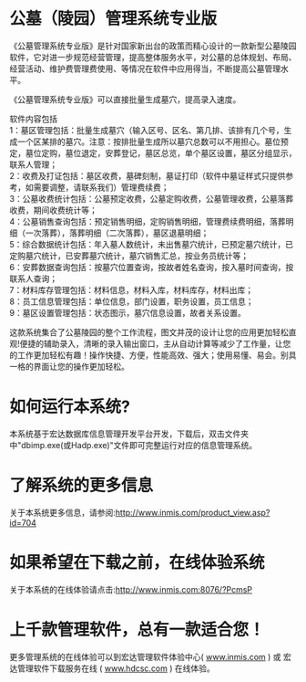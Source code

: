# 公墓（陵园）管理系统专业版

《公墓管理系统专业版》是针对国家新出台的政策而精心设计的一款新型公墓陵园软件，它对进一步规范经营管理，提高整体服务水平，对公墓的总体规划、布局、经营活动、维护费管理费使用、等情况在软件中应用得当，不断提高公墓管理水平。

《公墓管理系统专业版》可以直接批量生成墓穴，提高录入速度。

软件内容包括   
1：墓区管理包括：批量生成墓穴（输入区号、区名、第几排、该排有几个号，生成一个区某排的墓穴。注意：按排批量生成所以墓穴总数可以不用担心。墓位预定，墓位定购，墓位退定，安葬登记，墓区总览，单个墓区设置，墓区分组显示，联系人管理；  
2：收费及打证包括：墓区收费，墓碑刻制，墓证打印（软件中墓证样式只提供参考，如需要调整，请联系我们）管理费续费；  
3：公墓收费统计包括：公墓预定收费，公墓定购收费，公墓管理收费，公墓落葬收费，期间收费统计等；  
4：公墓销售查询包括：预定销售明细，定购销售明细，管理费续费明细，落葬明细（一次落葬），落葬明细（二次落葬），墓区退墓明细；  
5：综合数据统计包括：年入墓人数统计，未出售墓穴统计，已预定墓穴统计，已定购墓穴统计，已安葬墓穴统计，墓穴销售汇总，按业务员统计等；   
6：安葬数据查询包括：按墓穴位置查询，按故者姓名查询，按入墓时间查询，按联系人查询；   
7：材料库存管理包括：材料信息，材料入库，材料库存，材料出库；   
8：员工信息管理包括：单位信息，部门设置，职务设置，员工信息；   
9：墓区设置管理包括：状态图示，墓穴信息设置，故者关系设置。 

这款系统集合了公墓陵园的整个工作流程，图文并茂的设计让您的应用更加轻松直观!便捷的辅助录入，清晰的录入输出窗口，主从自动计算等减少了工作量，让您的工作更加轻松有趣！操作快捷、方便，性能高效、强大；使用易懂、易会。别具一格的界面让您的操作更加轻松。

# 如何运行本系统?

本系统基于宏达数据库信息管理开发平台开发，下载后，双击文件夹中"dbimp.exe(或Hadp.exe)"文件即可完整运行对应的信息管理系统。

# 了解系统的更多信息

关于本系统更多信息，请参阅:http://www.inmis.com/product_view.asp?id=704

# 如果希望在下载之前，在线体验系统

关于本系统的在线体验请点击:http://www.inmis.com:8076/?PcmsP

# 上千款管理软件，总有一款适合您！

更多管理系统的在线体验可以到宏达管理软件体验中心( www.inmis.com ) 或 宏达管理软件下载服务在线 ( www.hdcsc.com ) 在线体验。



